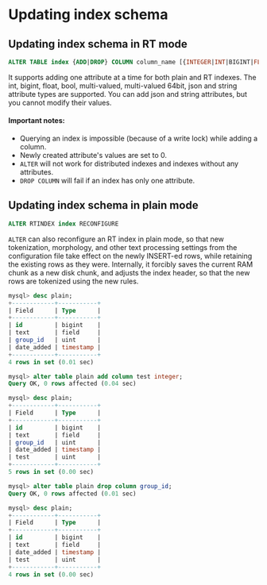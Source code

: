 # Updating index schema

## Updating index schema in RT mode

```sql
ALTER TABLE index {ADD|DROP} COLUMN column_name [{INTEGER|INT|BIGINT|FLOAT|BOOL|MULTI|MULTI64|JSON|STRING|TIMESTAMP}]
```

It supports adding one attribute at a time for both plain and RT indexes. The int, bigint, float, bool, multi-valued, multi-valued 64bit, json and string attribute types are supported. You can add json and string attributes, but you cannot modify their values.

#### Important notes:
* Querying an index is impossible (because of a write lock) while adding a column. 
* Newly created attribute's values are set to 0. 
* `ALTER` will not work for distributed indexes and indexes without any attributes. 
* `DROP COLUMN` will fail if an index has only one attribute.

## Updating index schema in plain mode

<!-- example ALTER RECONFIGURE -->
```sql
ALTER RTINDEX index RECONFIGURE
```

`ALTER` can also reconfigure an RT index in plain mode, so that new tokenization, morphology, and other text processing settings from the configuration file take effect on the newly INSERT-ed rows, while retaining the existing rows as they were. Internally, it forcibly saves the current RAM chunk as a new disk chunk, and adjusts the index header, so that the new rows are tokenized using the new rules. 

<!-- request Example -->
```sql
mysql> desc plain;
+------------+-----------+
| Field      | Type      |
+------------+-----------+
| id         | bigint    |
| text       | field     |
| group_id   | uint      |
| date_added | timestamp |
+------------+-----------+
4 rows in set (0.01 sec)

mysql> alter table plain add column test integer;
Query OK, 0 rows affected (0.04 sec)

mysql> desc plain;
+------------+-----------+
| Field      | Type      |
+------------+-----------+
| id         | bigint    |
| text       | field     |
| group_id   | uint      |
| date_added | timestamp |
| test       | uint      |
+------------+-----------+
5 rows in set (0.00 sec)

mysql> alter table plain drop column group_id;
Query OK, 0 rows affected (0.01 sec)

mysql> desc plain;
+------------+-----------+
| Field      | Type      |
+------------+-----------+
| id         | bigint    |
| text       | field     |
| date_added | timestamp |
| test       | uint      |
+------------+-----------+
4 rows in set (0.00 sec)
```
<!-- end -->